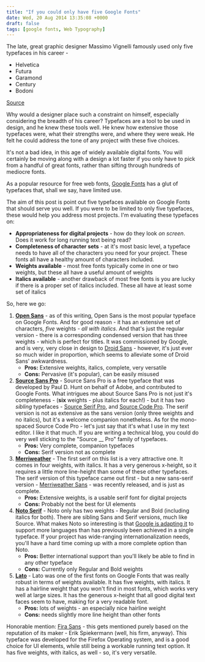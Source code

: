 ```yaml
---
title: "If you could only have five Google Fonts"
date: Wed, 20 Aug 2014 13:35:08 +0000
draft: false
tags: [google fonts, Web Typography]
---
```


The late, great graphic designer Massimo Vignelli famously used only five typefaces in his career -

- Helvetica
- Futura
- Garamond
- Century
- Bodoni

[Source](https://designobserver.com/article.php?id=5497)

Why would a designer place such a constraint on himself, especially considering the breadth of his career? Typefaces are a tool to be used in design, and he knew these tools well. He knew how extensive those typefaces were, what their strengths were, and where they were weak. He felt he could address the tone of any project with these five choices.

It's not a bad idea, in this age of widely available digital fonts. You will certainly be moving along with a design a lot faster if you only have to pick from a handful of great fonts, rather than sifting through hundreds of mediocre fonts.

<!--more-->

As a popular resource for free web fonts, [Google Fonts](https://google.com/fonts) has a glut of typefaces that, shall we say, have limited use.

The aim of this post is point out five typefaces available on Google Fonts that should serve you well. If you were to be limited to only five typefaces, these would help you address most projects. I'm evaluating these typefaces on:

- **Appropriateness for digital projects** - how do they look _on screen_. Does it work for long running text being read?
- **Completeness of character sets** - at it's most basic level, a typeface needs to have all of the characters you need for your project. These fonts all have a healthy amount of characters included.
- **Weights available** - most free fonts typically come in one or two weights, but these all have a useful amount of weights
- **Italics available** - another drawback of most free fonts is you are lucky if there is a proper set of italics included. These all have at least some set of italics

So, here we go:

1. **[Open Sans](https://www.google.com/fonts/specimen/Open+Sans)** - as of this writing, Open Sans is the most popular typeface on Google Fonts. And for good reason - it has an extensive set of characters, _five_ weights - _all with italics_. And that's just the regular version - there is a corresponding condensed version that has three weights - which is perfect for titles. It was commissioned by Google, and is very, very close in design to [Droid Sans]() - however, it's just ever so much wider in proportion, which seems to alleviate some of Droid Sans' awkwardness.
   - **Pros:** Extensive weights, italics, complete, very versatile
   - **Cons:** Pervasive (it's popular), can be easily misused
2. **[Source Sans Pro](https://www.google.com/fonts/specimen/Source+Sans+Pro)** - Source Sans Pro is a free typeface that was developed by Paul D. Hunt on behalf of Adobe, and contributed to Google Fonts. What intrigues me about Source Sans Pro is not just it's completeness - (**six** weights - plus italics for each!) - but it has two _sibling_ typefaces - [Source Serif Pro](https://www.google.com/fonts/specimen/Source+Serif+Pro), and [Source Code Pro](https://www.google.com/fonts/specimen/Source+Code+Pro). The serif version is not as extensive as the sans version (only three weights and no italics), but it's a welcome companion nonetheless. As for the mono-spaced Source Code Pro - let's just say that it's what I use in my text editor. I like it that much. If you are writing a technical blog, you could do very well sticking to the "Source \_\_ Pro" family of typefaces.
   - **Pros:** Very complete, companion typefaces
   - **Cons:** Serif version not as complete
3. **[Merriweather](https://www.google.com/fonts/specimen/Merriweather)** - The first serif on this list is a very attractive one. It comes in four weights, with italics. It has a very generous x-height, so it requires a little more line-height than some of these other typefaces. The serif version of this typeface came out first - but a new sans-serif version - [Merriweather Sans](https://www.google.com/fonts/specimen/Merriweather+Sans) - was recently released, and is just as complete.
   - **Pros:** Extensive weights, is a usable serif font for digital projects
   - **Cons:** Probably not the best for UI elements
4. **[Noto Serif](https://www.google.com/fonts/specimen/Noto+Serif)** - Noto only has two weights - Regular and Bold (including italics for both). There are sibling Sans and Serif versions, much like Source. What makes Noto so interesting is that [Google is adapting it](https://www.google.com/get/noto/#/) to support more languages than has previously been achieved in a single typeface. If your project has wide-ranging internationalization needs, you'll have a hard time coming up with a more complete option than Noto.
   - **Pros:** Better international support than you'll likely be able to find in any other typeface
   - **Cons:** Currently only Regular and Bold weights
5. **[Lato](https://www.google.com/fonts/specimen/Lato)** - Lato was one of the first fonts on Google Fonts that was really robust in terms of weights available. It has five weights, with italics. It has a hairline weight that you won't find in most fonts, which works very well at large sizes. It has the generous x-height that all good digital text faces seem to have, making for a very readable font.
   - **Pros:** lots of weights - an especially nice hairline weight
   - **Cons:** needs slightly more line height than other fonts

Honorable mention: [Fira Sans](https://www.google.com/fonts/specimen/Fira+Sans) - this gets mentioned purely based on the reputation of its maker - Erik Spiekermann (well, his firm, anyway). This typeface was developed for the Firefox Operating system, and is a good choice for UI elements, while still being a workable running text option. It has five weights, with italics, as well - so, it's very versatile.
